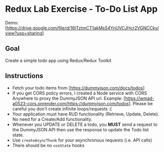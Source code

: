# Redux Lab Exercise - To-Do List App

Demo: [https://drive.google.com/file/d/16ITztmCT1akMsS4YnUVCJHcr2VGNCCkv/view?usp=sharing]

## Goal

Create a simple todo app using Redux/Redux Toolkit

## Instructions

- Fetch your todo items from [https://dummyjson.com/docs/todos]
- If you get CORS policy errors, I created a Node service with CORS Anywhere to proxy the DummyJSON API url. Example: [https://wmad-a0523-cors.onrender.com/https://dummyjson.com/todos]. Please be careful you don't create infinite loops/requests :(
- Your application must have RUD functionality (Retrieve, Update, Delete). No need for a Create/Add functionality.
- Whenever you UPDATE or DELETE a todo, you **MUST** send a request to the DummyJSON API then use the response to update the Todo list state.
- Use `createAsyncThunk` for your asynchronous requests (i.e. API calls)
- There should be no `useState` hooks
